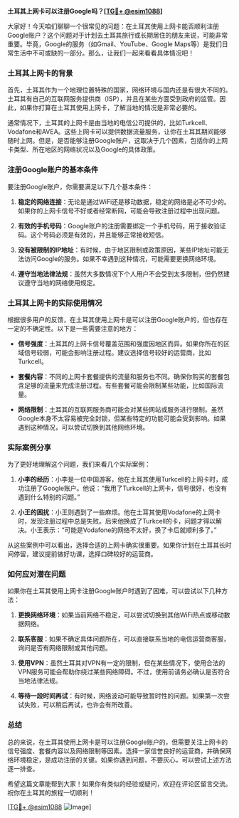 **土耳其上网卡可以注册Google吗？[[TG💪+ @esim1088](https://t.me/s/esim1088)]**

大家好！今天咱们聊聊一个很常见的问题：在土耳其使用上网卡能否顺利注册Google账户？这个问题对于计划去土耳其旅行或长期居住的朋友来说，可能非常重要。毕竟，Google的服务（如Gmail、YouTube、Google Maps等）是我们日常生活中不可或缺的一部分。那么，让我们一起来看看具体情况吧！

### 土耳其上网卡的背景

首先，土耳其作为一个地理位置特殊的国家，网络环境与国内还是有很大不同的。土耳其有自己的互联网服务提供商（ISP），并且在某些方面受到政府的监管。因此，如果你打算在土耳其使用上网卡，了解当地的情况是非常必要的。

通常情况下，土耳其的上网卡是由当地的电信公司提供的，比如Turkcell、Vodafone和AVEA。这些上网卡可以提供数据流量服务，让你在土耳其期间能够随时上网。但是，是否能够注册Google账户，这取决于几个因素，包括你的上网卡类型、所在地区的网络状况以及Google的具体政策。

### 注册Google账户的基本条件

要注册Google账户，你需要满足以下几个基本条件：

1. **稳定的网络连接**：无论是通过WiFi还是移动数据，稳定的网络是必不可少的。如果你的上网卡信号不好或者经常断网，可能会导致注册过程中出现问题。
   
2. **有效的手机号码**：Google账户的注册需要绑定一个手机号码，用于接收验证码。这个号码必须是有效的，并且能够正常接收短信。

3. **没有被限制的IP地址**：有时候，由于地区限制或政策原因，某些IP地址可能无法访问Google的服务。如果不幸遇到这种情况，可能需要更换网络环境。

4. **遵守当地法律法规**：虽然大多数情况下个人用户不会受到太多限制，但仍然建议遵守当地的网络使用规定。

### 土耳其上网卡的实际使用情况

根据很多用户的反馈，在土耳其使用上网卡是可以注册Google账户的，但也存在一定的不确定性。以下是一些需要注意的地方：

- **信号强度**：土耳其的上网卡信号覆盖范围和强度因地区而异。如果你所在的区域信号较弱，可能会影响注册过程。建议选择信号较好的运营商，比如Turkcell。

- **套餐内容**：不同的上网卡套餐提供的流量和服务也不同。确保你购买的套餐包含足够的流量来完成注册过程。有些套餐可能会限制某些功能，比如国际流量。

- **网络限制**：土耳其的互联网服务商可能会对某些网站或服务进行限制。虽然Google本身不太容易被完全封锁，但某些特定的功能可能会受到影响。如果遇到这种情况，可以尝试切换到其他网络环境。

### 实际案例分享

为了更好地理解这个问题，我们来看几个实际案例：

1. **小李的经历**：小李是一位中国游客，他在土耳其使用Turkcell的上网卡时，成功注册了Google账户。他说：“我用了Turkcell的上网卡，信号很好，也没有遇到什么特别的问题。”

2. **小王的困扰**：小王则遇到了一些麻烦。他在土耳其使用Vodafone的上网卡时，发现注册过程中总是失败。后来他换成了Turkcell的卡，问题才得以解决。小王表示：“可能是Vodafone的网络不太好，换了卡后就顺利多了。”

从这些案例中可以看出，选择合适的上网卡确实很重要。如果你计划在土耳其长时间停留，建议提前做好功课，选择口碑较好的运营商。

### 如何应对潜在问题

如果你在土耳其使用上网卡注册Google账户时遇到了困难，可以尝试以下几种方法：

1. **更换网络环境**：如果当前网络不稳定，可以尝试切换到其他WiFi热点或移动数据网络。

2. **联系客服**：如果不确定具体问题所在，可以直接联系当地的电信运营商客服，询问是否有网络限制或其他问题。

3. **使用VPN**：虽然土耳其对VPN有一定的限制，但在某些情况下，使用合法的VPN服务可能会帮助你绕过某些网络障碍。不过，使用前请务必确认是否符合当地法律法规。

4. **等待一段时间再试**：有时候，网络波动可能导致暂时性的问题。如果第一次尝试失败，可以稍后再试，也许会有所改善。

### 总结

总的来说，在土耳其使用上网卡是可以注册Google账户的，但需要关注上网卡的信号强度、套餐内容以及网络限制等因素。选择一家信誉良好的运营商，并确保网络环境稳定，是成功注册的关键。如果你遇到问题，不要灰心，可以尝试上述方法逐一排查。

希望这篇文章能帮到大家！如果你有类似的经验或疑问，欢迎在评论区留言交流。祝你在土耳其的旅程一切顺利！

[[TG💪+ @esim1088](https://t.me/s/esim1088) ![Image](https://i.postimg.cc/4NQfJmqS/Snipaste-2025-05-13-00-14-12.png)]
